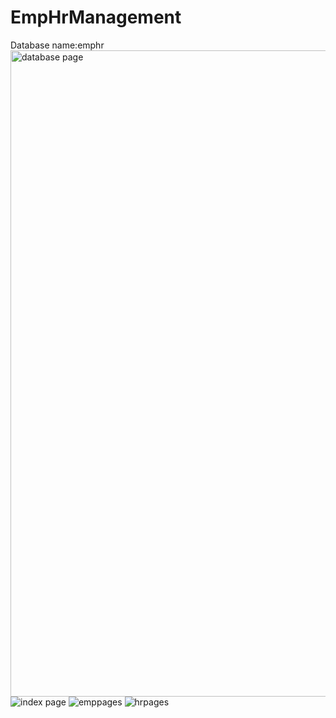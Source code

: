 # EmpHrManagement
Database name:emphr
<img width="1034" alt="database page" src="https://user-images.githubusercontent.com/121929885/215077551-4e776670-f3a9-4eca-8177-20caee524933.png">
![index page](https://user-images.githubusercontent.com/121929885/215076424-b5ce9e26-79ef-41d5-b40f-a36f47dccced.jpg)
![emppages](https://user-images.githubusercontent.com/121929885/215076473-a9f92e60-1038-472c-9d80-29424f3b157f.jpg)
![hrpages](https://user-images.githubusercontent.com/121929885/215076512-23710dae-826c-40ee-a891-d456a7ed0a08.jpg)
